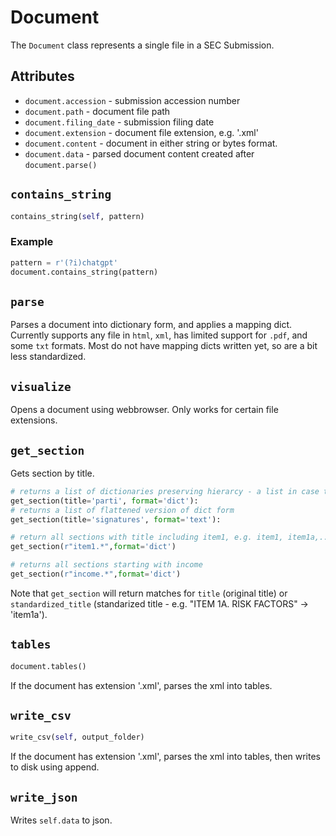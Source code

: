 # Document

The `Document` class represents a single file in a SEC Submission.

## Attributes

* `document.accession` - submission accession number
* `document.path` - document file path
* `document.filing_date` - submission filing date
* `document.extension` - document file extension, e.g. '.xml'
* `document.content` - document in either string or bytes format.
* `document.data` - parsed document content created after `document.parse()`

##  `contains_string`
```python
contains_string(self, pattern)
```

### Example
```python
pattern = r'(?i)chatgpt'
document.contains_string(pattern)
```

## `parse`

Parses a document into dictionary form, and applies a mapping dict. Currently supports any file in `html`, `xml`, has limited support for `.pdf`, and some `txt` formats. Most do not have mapping dicts written yet, so are a bit less standardized.

## `visualize`

Opens a document using webbrowser. Only works for certain file extensions.

## `get_section`

Gets section by title.
```python
# returns a list of dictionaries preserving hierarcy - a list in case there are multiple sections with the same title
get_section(title='parti', format='dict'):
# returns a list of flattened version of dict form
get_section(title='signatures', format='text'):

# return all sections with title including item1, e.g. item1, item1a,...
get_section(r"item1.*",format='dict')

# returns all sections starting with income
get_section(r"income.*",format='dict')
```

Note that `get_section` will return matches for `title` (original title) or `standardized_title` (standarized title - e.g. "ITEM 1A. RISK FACTORS" -> 'item1a').




## `tables`
```python
document.tables()
```

If the document has extension '.xml', parses the xml into tables.

## `write_csv`
```python
write_csv(self, output_folder)
```
If the document has extension '.xml', parses the xml into tables, then writes to disk using append.

## `write_json`

Writes `self.data` to json.


